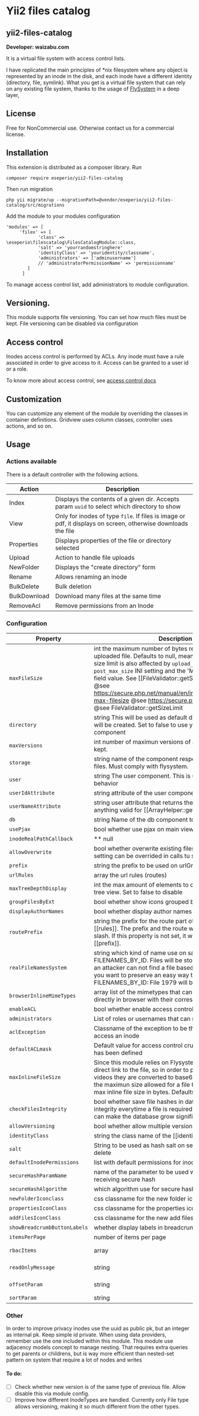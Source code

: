 
# Yii2 files catalog
## yii2-files-catalog


**Developer: waizabu.com**

It is a virtual file system with access control lists.

I have replicated the main principles of *nix filesystem where any object is represented
by an inode in the disk, and each inode have a different identity (directory, file, symlink).
What you get is a virtual file system that can rely on any existing file system, thanks to the usage of
[FlySystem](https://flysystem.thephpleague.com/docs/usage/filesystem-api/) in a deep layer,


## License
Free for NonCommercial use. Otherwise contact us for a commercial license.
## Installation

This extension is distributed as a composer library. Run
```
composer require eseperio/yii2-files-catalog
```

Then run migration
```
php yii migrate/up --migrationPath=@vendor/eseperio/yii2-files-catalog/src/migrations
```

Add the module to your modules configuration
```
'modules' => [
     'filex' => [
            'class' => \eseperio\filescatalog\FilesCatalogModule::class,
            'salt' => 'yourrandomstringhere'
            'identityClass' => 'youridentity/classname',
            'administrators' => ['adminusername']
            // 'administratorPermissionName' => 'permissionname'
        ]
      ]

```


To manage access control list, add administrators to module configuration.
## Versioning.

This module supports file versioning. You can set how much files must be kept. File versioning can be disabled via configuration

## Access control

Inodes access control is performed by ACLs. Any inode must have a rule associated in order to give access to it.
Access can be granted to a user id or a role.

To know more about access control, see [access control docs](docs/acl.md)

## Customization
You can customize any element of the module by overriding the classes in container definitions.
Gridview uses column classes, controller uses actions, and so on.


## Usage

### Actions available
There is a default controller with the following actions.


| Action | Description |
|---|---|
|Index| Displays the contents of a given dir. Accepts param `uuid` to select which directory to show|
|View| Only for inodes of type `file`. If files is image or pdf, it displays on screen, otherwise downloads the file |
|Properties| Displays properties of the file or directory selected|
|Upload| Action to handle file uploads|
|NewFolder| Displays the "create directory" form|
|Rename| Allows renaming an inode|
|BulkDelete| Bulk deletion|
|BulkDownload|Download many files at the same time|
|RemoveAcl|Remove permissions from an Inode|

### Configuration

|Property|Description|Default|
|--------|-----------|-------|
|`maxFileSize`|  int the maximum number of bytes required for the uploaded file. Defaults to null, meaning no limit. Note, the size limit is also affected by `upload_max_filesize` and `post_max_size` INI setting and the 'MAX_FILE_SIZE' hidden field value. See [[FileValidator::getSizeLimit()]] for details. @see https://secure.php.net/manual/en/ini.core.php#ini.upload-max-filesize @see https://secure.php.net/post-max-size @see FileValidator::getSizeLimit|null|
|`directory`|  string This will be used as default directory where all files will be created. Set to false to use your  default storage component|'filex'|
|`maxVersions`|  int number of maximun versions of a files that can be kept.|4|
|`storage`|  string name of the component responsible of handling files. Must comply with flysystem.|'storage'|
|`user`|  string The user component. This is used on blameable behavior|'user'|
|`userIdAttribute`|  string attribute of the user component|'id'|
|`userNameAttribute`|  string user attribute that returns the name. Can be a anything valid for [[ArrayHelper::getValue()]]|'username'|
|`db`|  string Name of the db component to use on data handling|'db'|
|`usePjax`|  bool whether use pjax on main view|true|
|`inodeRealPathCallback`|**  null|array|\Closure Callable used to bypass current inodeRealPath calculation|null|
|`allowOverwrite`|  bool whether overwrite existing files. Remember this setting can be overrided in calls tu save|false| 
|`prefix`|  string the prefix to be used on urlGroup|'filex'|
|`urlRules`| array the url rules (routes)|'<controller:[\w\-]+>|<action:[\w\-]+>' => '<controller>|<action>'|
|`maxTreeDepthDisplay`|  int the max amount of elements to display when using a tree view. Set to false to disable|4|
|`groupFilesByExt`|  bool whether show icons grouped by extension|false|
|`displayAuthorNames`|  bool whether display author names on views|true|
|`routePrefix`|  string the prefix for the route part of every rule declared in [[rules]]. The prefix and the route will be separated with a slash. If this property is not set, it will take the value of [[prefix]].|"filesCatalog"|
|`realFileNamesSystem`|  string which kind of name use on saving files. Defaults to FILENAMES_BY_ID. Files will be stored using its own id, so an attacker can not find a file based on their public uuid. If you want to preserve an easy way to find physical FILENAMES_BY_ID: File 1979 will become prefix|1|9|7|9|1979 FILENAMES_BY_UUID: File 146d8c31-ca60-411f-b112-7dd1bc5e8e46 will become prefix|14|6d|8c|31|ca|60|41|1f|b1|12|7d|d1|bc|5e|8e|46|146d8c31-ca60-411f-b112-7dd1bc5e8e46 FILENAMES_REAL will create parent directories with the name of the parent virtual directories.|self::FILENAMES_BY_ID|
|`browserInlineMimeTypes`|  array list of the mimetypes that can be represented directly in browser with their corresponding tag||
|`enableACL`|  bool whether enable access control list|true|
|`administrators`| List of roles or usernames that can manage acl|\['admin'\]|
|`aclException`| Classname of the exception to be thrown when user can access an inode|`eseperio\filescatalog\exceptions\FilexAccessDeniedException`|
|`defaultACLmask`|Default value for access control crud mask when no one has been defined|4|
|`maxInlineFileSize`| Since this module relies on Flysystem, you can not have a direct link to the file, so in order to preview images or mp4 videos they are converted to base64. This number limits the maximun size allowed for a file to be embedded.  int max inline file size in bytes. Defaults to 10Mb|10000000|
|`checkFilesIntegrity`|  bool whether save file hashes in database and check integrity everytime a file is required.   In large filesystems it can make the database grow significantly.|true|
|`allowVersioning`|  bool whether allow multiple versions of a file.|true|
|`identityClass`| string the class name of the [[identity]] object.|null|
|`salt`|String to be used as hash salt on sensitive operations, like delete|null|
|`defaultInodePermissions`|list with default permissions for inodes|\[AccessControl::ACTION_READ\]
|`secureHashParamName`|name of the parameter to be used when sending and receiving secure hash|fxsh|
|`secureHashAlgorithm`| which algorithm use for secure hash generation| SHA3-256|
|`newFolderIconclass`|css classname for the new folder icon |'glyphicon glyphicon-folder-open';
|`propertiesIconClass`|css classname for the properties icon |glyphicon glyphicon-list-alt
|`addFilesIconClass`|css classname for the new add files icon |glyphicon glyphicon-cloud-upload|
|`showBreadcrumbButtonLabels`|whether display labels in breadcrumb buttons|false|
|`itemsPerPage`|number of items per page|10|
|`rbacItems`|array|callable Array with the available permissions or roles available while managing inode permissions|[]|
|`readOnlyMessage`|string|message to display in gridview as a name suffix when user has no write permissions.|🔒|
|`offsetParam`|string|param name to be used while transferring offset to view. Used on next-previoust buttons|`filex-offset`|
|`sortParam`|string|param name to be used while transferring sort to view|`filex-sort`|






### Other
In order to improve privacy inodes use the uuid as public pk, but an integer as internal pk. Keep simple id private. When using data providers, remember use the one included within this module.
This module use adjacency models concept to manage nesting. That requires extra queries to get parents or childrens, but is way more efficient than nested-set pattern on system that require a lot of nodes and writes


#### To do:
- [ ] Check whether new version is of the same type of previous file. Allow disable this via module config.
- [ ] Improve how different InodeTypes are handled. Currently only File type allows versioning, making it so much different from the other types.
